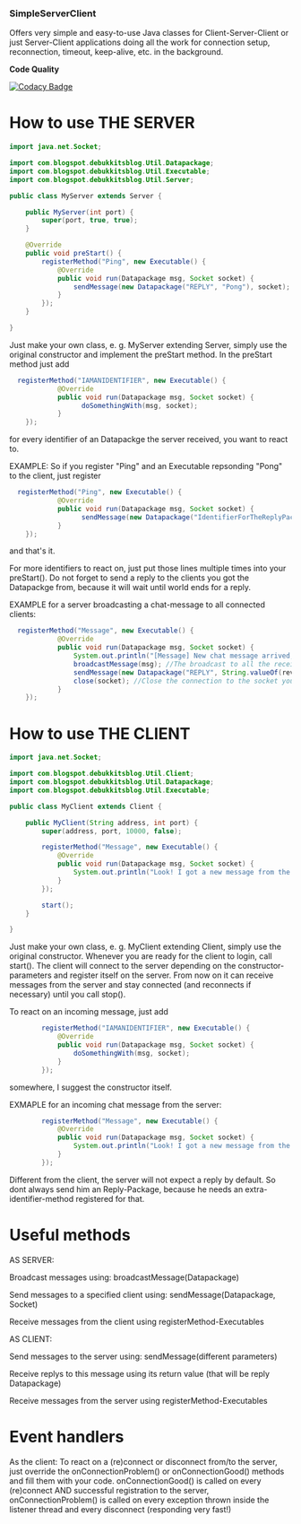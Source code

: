 ### SimpleServerClient ###
Offers very simple and easy-to-use Java classes for Client-Server-Client or just Server-Client applications doing all the work for connection setup, reconnection, timeout, keep-alive, etc. in the background.

**Code Quality**

[![Codacy Badge](https://api.codacy.com/project/badge/Grade/3d5b115186f44ecab613ac3f2ca0015b)](https://www.codacy.com/app/DeBukkIt/SimpleServerClient?utm_source=github.com&amp;utm_medium=referral&amp;utm_content=DeBukkIt/SimpleServerClient&amp;utm_campaign=Badge_Grade)

# How to use THE SERVER
```java
import java.net.Socket;

import com.blogspot.debukkitsblog.Util.Datapackage;
import com.blogspot.debukkitsblog.Util.Executable;
import com.blogspot.debukkitsblog.Util.Server;

public class MyServer extends Server {

	public MyServer(int port) {
		super(port, true, true);
	}

	@Override
	public void preStart() {
		registerMethod("Ping", new Executable() {
			@Override
			public void run(Datapackage msg, Socket socket) {
				sendMessage(new Datapackage("REPLY", "Pong"), socket);
			}
		});
	}

}
```



Just make your own class, e. g. MyServer extending Server, simply use the original constructor and implement
the preStart method. In the preStart method just add
```java
  registerMethod("IAMANIDENTIFIER", new Executable() {
			@Override
			public void run(Datapackage msg, Socket socket) {
				  doSomethingWith(msg, socket);
			}
	});
```
for every identifier of an Datapackge the server received, you want to react to.

EXAMPLE: So if you register "Ping" and an Executable repsonding "Pong" to the client, just register
```java
  registerMethod("Ping", new Executable() {
			@Override
			public void run(Datapackage msg, Socket socket) {
				  sendMessage(new Datapackage("IdentifierForTheReplyPackage", "Pong"), socket);
			}
	});
```
and that's it.

For more identifiers to react on, just put those lines multiple times into your preStart(). Do not forget to send
a reply to the clients you got the Datapackge from, because it will wait until world ends for a reply.

EXAMPLE for a server broadcasting a chat-message to all connected clients:
```java
  registerMethod("Message", new Executable() {			
			@Override
			public void run(Datapackage msg, Socket socket) {
			  	System.out.println("[Message] New chat message arrived, delivering to all the clients...");
			  	broadcastMessage(msg); //The broadcast to all the receivers
			  	sendMessage(new Datapackage("REPLY", String.valueOf(reveicerCount)), socket); //The reply (NECESSARY! unless you want the client to block while waiting for this package)
			  	close(socket); //Close the connection to the socket you got the Datapackage from
			}
	});
```

	
# How to use THE CLIENT
```java
import java.net.Socket;

import com.blogspot.debukkitsblog.Util.Client;
import com.blogspot.debukkitsblog.Util.Datapackage;
import com.blogspot.debukkitsblog.Util.Executable;

public class MyClient extends Client {

	public MyClient(String address, int port) {
		super(address, port, 10000, false);

		registerMethod("Message", new Executable() {
			@Override
			public void run(Datapackage msg, Socket socket) {
				System.out.println("Look! I got a new message from the server: " + msg.get(1));
			}
		});

		start();
	}

}
```



Just make your own class, e. g. MyClient extending Client, simply use the original constructor.
Whenever you are ready for the client to login, call start(). The client will connect to the server
depending on the constructor-parameters and register itself on the server. From now on it can
receive messages from the server and stay connected (and reconnects if necessary) until you call stop().


To react on an incoming message, just add
```java
		registerMethod("IAMANIDENTIFIER", new Executable() {
			@Override
			public void run(Datapackage msg, Socket socket) {
				doSomethingWith(msg, socket);		
			}
		});
```
somewhere, I suggest the constructor itself.


EXMAPLE for an incoming chat message from the server:
```java
		registerMethod("Message", new Executable() {
			@Override
			public void run(Datapackage msg, Socket socket) {
				System.out.println("Look! I got a new message from the server: " + msg.get(1));				
			}
		});
```

Different from the client, the server will not expect a reply by default. So dont always send him an Reply-Package, because he
needs an extra-identifier-method registered for that.


# Useful methods
AS SERVER:

  Broadcast messages using: broadcastMessage(Datapackage)
  
  Send messages to a specified client using: sendMessage(Datapackage, Socket)
  
  Receive messages from the client using registerMethod-Executables
  
AS CLIENT:

  Send messages to the server using: sendMessage(different parameters)
  
  Receive replys to this message using its return value (that will be reply Datapackage)
  
  Receive messages from the server using registerMethod-Executables


# Event handlers
As the client: To react on a (re)connect or disconnect from/to the server,
just override the onConnectionProblem() or onConnectionGood() methods and fill them with your code.
onConnectionGood() is called on every (re)connect AND successful registration to the server,
onConnectionProblem() is called on every exception thrown inside the listener thread and every disconnect (responding very fast!)
